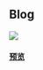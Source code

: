 ## Blog
![](https://cdn.jsdelivr.net/gh/5MayRain/ImageHosting@latest/Blog/preview.png)

#### [预览](https://mrzgh.top)
